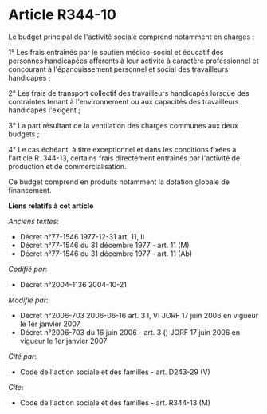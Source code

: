 # Article R344-10

Le budget principal de l'activité sociale comprend notamment en charges :

1° Les frais entraînés par le soutien médico-social et éducatif des personnes handicapées afférents à leur activité à
caractère professionnel et concourant à l'épanouissement personnel et social des travailleurs handicapés ;

2° Les frais de transport collectif des travailleurs handicapés lorsque des contraintes tenant à l'environnement ou aux
capacités des travailleurs handicapés l'exigent ;

3° La part résultant de la ventilation des charges communes aux deux budgets ;

4° Le cas échéant, à titre exceptionnel et dans les conditions fixées à l'article R. 344-13, certains frais directement
entraînés par l'activité de production et de commercialisation.

Ce budget comprend en produits notamment la dotation globale de financement.

**Liens relatifs à cet article**

_Anciens textes_:

  - Décret n°77-1546 1977-12-31 art. 11, II
  - Décret n°77-1546 du 31 décembre 1977 - art. 11 (M)
  - Décret n°77-1546 du 31 décembre 1977 - art. 11 (Ab)

_Codifié par_:

  - Décret n°2004-1136 2004-10-21

_Modifié par_:

  - Décret n°2006-703 2006-06-16 art. 3 I, VI JORF 17 juin 2006 en vigueur le 1er janvier 2007
  - Décret n°2006-703 du 16 juin 2006 - art. 3 () JORF 17 juin 2006 en vigueur le 1er janvier 2007

_Cité par_:

  - Code de l'action sociale et des familles - art. D243-29 (V)

_Cite_:

  - Code de l'action sociale et des familles - art. R344-13 (M)
